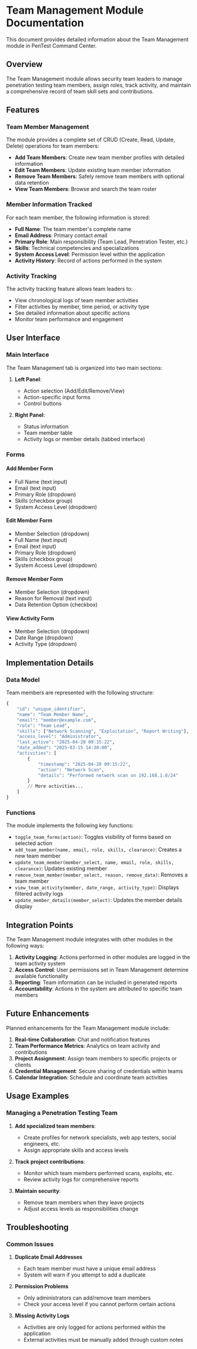 # Team Management Module Documentation

This document provides detailed information about the Team Management module in PenTest Command Center.

## Overview

The Team Management module allows security team leaders to manage penetration testing team members, 
assign roles, track activity, and maintain a comprehensive record of team skill sets and contributions.

## Features

### Team Member Management

The module provides a complete set of CRUD (Create, Read, Update, Delete) operations for team members:

- **Add Team Members**: Create new team member profiles with detailed information
- **Edit Team Members**: Update existing team member information
- **Remove Team Members**: Safely remove team members with optional data retention
- **View Team Members**: Browse and search the team roster

### Member Information Tracked

For each team member, the following information is stored:

- **Full Name**: The team member's complete name
- **Email Address**: Primary contact email
- **Primary Role**: Main responsibility (Team Lead, Penetration Tester, etc.)
- **Skills**: Technical competencies and specializations
- **System Access Level**: Permission level within the application
- **Activity History**: Record of actions performed in the system

### Activity Tracking

The activity tracking feature allows team leaders to:

- View chronological logs of team member activities
- Filter activities by member, time period, or activity type
- See detailed information about specific actions
- Monitor team performance and engagement

## User Interface

### Main Interface

The Team Management tab is organized into two main sections:

1. **Left Panel**:
   - Action selection (Add/Edit/Remove/View)
   - Action-specific input forms
   - Control buttons

2. **Right Panel**:
   - Status information
   - Team member table
   - Activity logs or member details (tabbed interface)

### Forms

#### Add Member Form
- Full Name (text input)
- Email (text input)
- Primary Role (dropdown)
- Skills (checkbox group)
- System Access Level (dropdown)

#### Edit Member Form
- Member Selection (dropdown)
- Full Name (text input)
- Email (text input)
- Primary Role (dropdown)
- Skills (checkbox group)
- System Access Level (dropdown)

#### Remove Member Form
- Member Selection (dropdown)
- Reason for Removal (text input)
- Data Retention Option (checkbox)

#### View Activity Form
- Member Selection (dropdown)
- Date Range (dropdown)
- Activity Type (dropdown)

## Implementation Details

### Data Model

Team members are represented with the following structure:

```python
{
    "id": "unique_identifier",
    "name": "Team Member Name",
    "email": "member@example.com",
    "role": "Team Lead",
    "skills": ["Network Scanning", "Exploitation", "Report Writing"],
    "access_level": "Administrator",
    "last_active": "2025-04-20 09:15:22",
    "date_added": "2025-03-15 14:30:00",
    "activities": [
        {
            "timestamp": "2025-04-20 09:15:22",
            "action": "Network Scan",
            "details": "Performed network scan on 192.168.1.0/24"
        }
        // More activities...
    ]
}
```

### Functions

The module implements the following key functions:

- `toggle_team_forms(action)`: Toggles visibility of forms based on selected action
- `add_team_member(name, email, role, skills, clearance)`: Creates a new team member
- `update_team_member(member_select, name, email, role, skills, clearance)`: Updates existing member
- `remove_team_member(member_select, reason, remove_data)`: Removes a team member
- `view_team_activity(member, date_range, activity_type)`: Displays filtered activity logs
- `update_member_details(member_select)`: Updates the member details display

## Integration Points

The Team Management module integrates with other modules in the following ways:

1. **Activity Logging**: Actions performed in other modules are logged in the team activity system
2. **Access Control**: User permissions set in Team Management determine available functionality
3. **Reporting**: Team information can be included in generated reports
4. **Accountability**: Actions in the system are attributed to specific team members

## Future Enhancements

Planned enhancements for the Team Management module include:

1. **Real-time Collaboration**: Chat and notification features
2. **Team Performance Metrics**: Analytics on team activity and contributions
3. **Project Assignment**: Assign team members to specific projects or clients
4. **Credential Management**: Secure sharing of credentials within teams
5. **Calendar Integration**: Schedule and coordinate team activities

## Usage Examples

### Managing a Penetration Testing Team

1. **Add specialized team members**:
   - Create profiles for network specialists, web app testers, social engineers, etc.
   - Assign appropriate skills and access levels

2. **Track project contributions**:
   - Monitor which team members performed scans, exploits, etc.
   - Review activity logs for comprehensive reports

3. **Maintain security**:
   - Remove team members when they leave projects
   - Adjust access levels as responsibilities change

## Troubleshooting

### Common Issues

1. **Duplicate Email Addresses**
   - Each team member must have a unique email address
   - System will warn if you attempt to add a duplicate

2. **Permission Problems**
   - Only administrators can add/remove team members
   - Check your access level if you cannot perform certain actions

3. **Missing Activity Logs**
   - Activities are only logged for actions performed within the application
   - External activities must be manually added through custom notes 